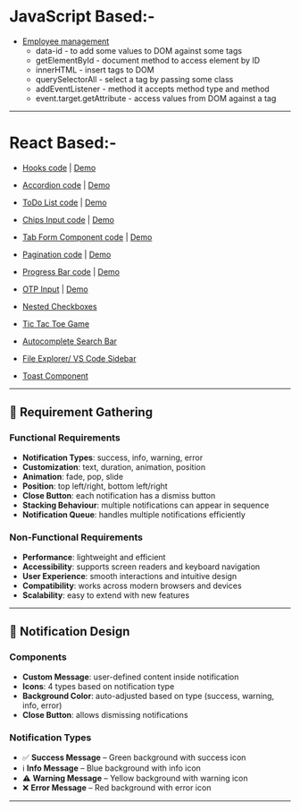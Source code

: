 # JavaScript Based:-

- [Employee management](https://codesandbox.io/p/sandbox/employee-management-5n37xx)
    - data-id - to add some values to DOM against some tags
    - getElementById - document method to access element by ID
    - innerHTML - insert tags to DOM
    - querySelectorAll - select a tag by passing some class
    - addEventListener - method it accepts method type and method
    - event.target.getAttribute - access values from DOM against a tag

---

# React Based:-

- [Hooks code](https://codesandbox.io/p/sandbox/hooks-vj2tft) | [Demo](https://vj2tft.csb.app/)


- [Accordion code](https://codesandbox.io/p/sandbox/accordion-l9q2g8) | [Demo](https://l9q2g8.csb.app/)


- [ToDo List code](https://codesandbox.io/p/sandbox/todo-list-kt6r49) | [Demo](https://kt6r49.csb.app/)


- [Chips Input code](https://codesandbox.io/p/sandbox/chips-input-7gqj83) | [Demo](https://7gqj83.csb.app/)


- [Tab Form Component code](https://codesandbox.io/p/sandbox/tab-form-component-y85c7d) | [Demo](https://y85c7d.csb.app/)


- [Pagination code](https://codesandbox.io/p/sandbox/pagination-ppfvj8) | [Demo](https://ppfvj8.csb.app/)

- [Progress Bar code](https://codesandbox.io/p/sandbox/progress-bar-xkhppz) | [Demo](https://xkhppz.csb.app/)

- [OTP Input](https://codesandbox.io/p/sandbox/otp-screen-3mrkdr) | [Demo](https://3mrkdr.csb.app/)

- [Nested Checkboxes ]()

- [Tic Tac Toe Game]()

- [Autocomplete Search Bar]()

- [File Explorer/ VS Code Sidebar]()

- [Toast Component]()

---

## 📌 Requirement Gathering

### Functional Requirements
- **Notification Types**: success, info, warning, error  
- **Customization**: text, duration, animation, position  
- **Animation**: fade, pop, slide  
- **Position**: top left/right, bottom left/right  
- **Close Button**: each notification has a dismiss button  
- **Stacking Behaviour**: multiple notifications can appear in sequence  
- **Notification Queue**: handles multiple notifications efficiently  

### Non-Functional Requirements
- **Performance**: lightweight and efficient  
- **Accessibility**: supports screen readers and keyboard navigation  
- **User Experience**: smooth interactions and intuitive design  
- **Compatibility**: works across modern browsers and devices  
- **Scalability**: easy to extend with new features  

---

## 📌 Notification Design

### Components
- **Custom Message**: user-defined content inside notification  
- **Icons**: 4 types based on notification type  
- **Background Color**: auto-adjusted based on type (success, warning, info, error)  
- **Close Button**: allows dismissing notifications  

### Notification Types
- ✅ **Success Message** – Green background with success icon  
- ℹ️ **Info Message** – Blue background with info icon  
- ⚠️ **Warning Message** – Yellow background with warning icon  
- ❌ **Error Message** – Red background with error icon  

---